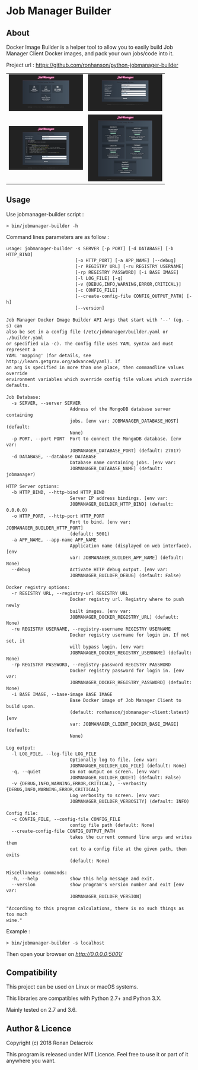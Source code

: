 Job Manager Builder
===================

About
-----

Docker Image Builder is a helper tool to allow you to easily build Job Manager Client Docker images, and pack your own jobs/code into it.

Project url : https://github.com/ronhanson/python-jobmanager-builder

<table>
    <tr>
        <td>
            <img src="doc/screencaptures/jobmanager-builder-index.png" alt="Index page" width="200" />
        </td>
        <td>
            <img src="doc/screencaptures/jobmanager-builder-file.png" alt="File Upload page" width="200" />
        </td>
    </tr>
    <tr>
        <td>
            <img src="doc/screencaptures/jobmanager-builder-code.png" alt="Code page" width="200" />
        </td>
        <td>
            <img src="doc/screencaptures/jobmanager-builder-list.png" alt="List Image page" width="200" />
        </td>
    </tr>
</table>

Usage
-----

Use jobmanager-builder script :

    > bin/jobmanager-builder -h

Command lines parameters are as follow :    

    usage: jobmanager-builder -s SERVER [-p PORT] [-d DATABASE] [-b HTTP_BIND]
                              [-o HTTP_PORT] [-a APP_NAME] [--debug]
                              [-r REGISTRY URL] [-ru REGISTRY USERNAME]
                              [-rp REGISTRY PASSWORD] [-i BASE IMAGE]
                              [-l LOG_FILE] [-q]
                              [-v {DEBUG,INFO,WARNING,ERROR,CRITICAL}]
                              [-c CONFIG_FILE]
                              [--create-config-file CONFIG_OUTPUT_PATH] [-h]
                              [--version]
    
    Job Manager Docker Image Builder API Args that start with '--' (eg. -s) can
    also be set in a config file (/etc/jobmanager/builder.yaml or ./builder.yaml
    or specified via -c). The config file uses YAML syntax and must represent a
    YAML 'mapping' (for details, see http://learn.getgrav.org/advanced/yaml). If
    an arg is specified in more than one place, then commandline values override
    environment variables which override config file values which override
    defaults.
    
    Job Database:
      -s SERVER, --server SERVER
                            Address of the MongoDB database server containing
                            jobs. [env var: JOBMANAGER_DATABASE_HOST] (default:
                            None)
      -p PORT, --port PORT  Port to connect the MongoDB database. [env var:
                            JOBMANAGER_DATABASE_PORT] (default: 27017)
      -d DATABASE, --database DATABASE
                            Database name containing jobs. [env var:
                            JOBMANAGER_DATABASE_NAME] (default: jobmanager)
    
    HTTP Server options:
      -b HTTP_BIND, --http-bind HTTP_BIND
                            Server IP address bindings. [env var:
                            JOBMANAGER_BUILDER_HTTP_BIND] (default: 0.0.0.0)
      -o HTTP_PORT, --http-port HTTP_PORT
                            Port to bind. [env var: JOBMANAGER_BUILDER_HTTP_PORT]
                            (default: 5001)
      -a APP_NAME, --app-name APP_NAME
                            Application name (displayed on web interface). [env
                            var: JOBMANAGER_BUILDER_APP_NAME] (default: None)
      --debug               Activate HTTP debug output. [env var:
                            JOBMANAGER_BUILDER_DEBUG] (default: False)
    
    Docker registry options:
      -r REGISTRY URL, --registry-url REGISTRY URL
                            Docker registry url. Registry where to push newly
                            built images. [env var:
                            JOBMANAGER_DOCKER_REGISTRY_URL] (default: None)
      -ru REGISTRY USERNAME, --registry-username REGISTRY USERNAME
                            Docker registry username for login in. If not set, it
                            will bypass login. [env var:
                            JOBMANAGER_DOCKER_REGISTRY_USERNAME] (default: None)
      -rp REGISTRY PASSWORD, --registry-password REGISTRY PASSWORD
                            Docker registry password for login in. [env var:
                            JOBMANAGER_DOCKER_REGISTRY_PASSWORD] (default: None)
      -i BASE IMAGE, --base-image BASE IMAGE
                            Base Docker image of Job Manager Client to build upon.
                            (default: ronhanson/jobmanager-client:latest) [env
                            var: JOBMANAGER_CLIENT_DOCKER_BASE_IMAGE] (default:
                            None)
    
    Log output:
      -l LOG_FILE, --log-file LOG_FILE
                            Optionally log to file. [env var:
                            JOBMANAGER_BUILDER_LOG_FILE] (default: None)
      -q, --quiet           Do not output on screen. [env var:
                            JOBMANAGER_BUILDER_QUIET] (default: False)
      -v {DEBUG,INFO,WARNING,ERROR,CRITICAL}, --verbosity {DEBUG,INFO,WARNING,ERROR,CRITICAL}
                            Log verbosity to screen. [env var:
                            JOBMANAGER_BUILDER_VERBOSITY] (default: INFO)
    
    Config file:
      -c CONFIG_FILE, --config-file CONFIG_FILE
                            config file path (default: None)
      --create-config-file CONFIG_OUTPUT_PATH
                            takes the current command line args and writes them
                            out to a config file at the given path, then exits
                            (default: None)
    
    Miscellaneous commands:
      -h, --help            show this help message and exit.
      --version             show program's version number and exit [env var:
                            JOBMANAGER_BUILDER_VERSION]
    
    "According to this program calculations, there is no such things as too much
    wine."

Example : 

    > bin/jobmanager-builder -s localhost

Then open your browser on *http://0.0.0.0:5001/* 


Compatibility
-------------

This project can be used on Linux or macOS systems.

This libraries are compatibles with Python 2.7+ and Python 3.X.

Mainly tested on 2.7 and 3.6.


Author & Licence
----------------

Copyright (c) 2018 Ronan Delacroix

This program is released under MIT Licence. Feel free to use it or part of it anywhere you want.
 
